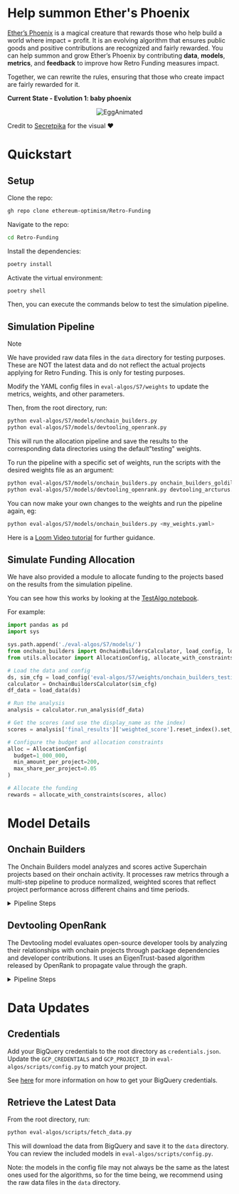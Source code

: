 # Help summon Ether's Phoenix
[Ether’s Phoenix](https://medium.com/ethereum-optimism/ethers-phoenix-18fb7d7304bb) is a magical creature that rewards those who help build a world where impact = profit.
It is an evolving algorithm that ensures public goods and positive contributions are recognized and fairly rewarded. You can help summon and grow Ether’s Phoenix by contributing **data**, **models**, **metrics**, and **feedback** to improve how Retro Funding measures impact. 

Together, we can rewrite the rules, ensuring that those who create impact are fairly rewarded for it.

**Current State - Evolution 1: baby phoenix**

<p align="center">
  <img src="https://github.com/user-attachments/assets/d1b4394c-fc3c-40d2-af1f-a0ed3fd1ae2a" alt="EggAnimated">
</p>

Credit to [Secretpika](https://x.com/ttyl5h) for the visual ❤️


# Quickstart

## Setup

Clone the repo:

```bash
gh repo clone ethereum-optimism/Retro-Funding
```

Navigate to the repo:

```bash
cd Retro-Funding
```

Install the dependencies:

```bash
poetry install
```

Activate the virtual environment:

```bash
poetry shell
```

Then, you can execute the commands below to test the simulation pipeline.

## Simulation Pipeline

> [!NOTE]
> We have provided raw data files in the `data` directory for testing purposes. These are NOT the latest data and do not reflect the actual projects applying for Retro Funding. This is only for testing purposes.

Modify the YAML config files in `eval-algos/S7/weights` to update the metrics, weights, and other parameters.

Then, from the root directory, run:

```bash
python eval-algos/S7/models/onchain_builders.py
python eval-algos/S7/models/devtooling_openrank.py
```

This will run the allocation pipeline and save the results to the corresponding data directories using the default"testing" weights.

To run the pipeline with a specific set of weights, run the scripts with the desired weights file as an argument:

```bash
python eval-algos/S7/models/onchain_builders.py onchain_builders_goldilocks.yaml
python eval-algos/S7/models/devtooling_openrank.py devtooling_arcturus.yaml
```

You can now make your own changes to the weights and run the pipeline again, eg:

```bash
python eval-algos/S7/models/onchain_builders.py <my_weights.yaml>
```

Here is a [Loom Video tutorial](https://www.loom.com/share/75484a94fe404b0a9d9b09c82938d0cb?sid=45ffdb03-e9ac-4b04-8bd0-7d556171d661) for further guidance.

## Simulate Funding Allocation

We have also provided a module to allocate funding to the projects based on the results from the simulation pipeline.

You can see how this works by looking at the [TestAlgo notebook](./TestAlgo.ipynb).

For example:

```python
import pandas as pd
import sys

sys.path.append('./eval-algos/S7/models/')
from onchain_builders import OnchainBuildersCalculator, load_config, load_data
from utils.allocator import AllocationConfig, allocate_with_constraints

# Load the data and config
ds, sim_cfg = load_config('eval-algos/S7/weights/onchain_builders_testing.yaml')
calculator = OnchainBuildersCalculator(sim_cfg)
df_data = load_data(ds)

# Run the analysis
analysis = calculator.run_analysis(df_data)

# Get the scores (and use the display_name as the index)
scores = analysis['final_results']['weighted_score'].reset_index().set_index('display_name')['weighted_score']

# Configure the budget and allocation constraints
alloc = AllocationConfig(
  budget=1_000_000,
  min_amount_per_project=200,
  max_share_per_project=0.05
)

# Allocate the funding
rewards = allocate_with_constraints(scores, alloc)
```

# Model Details

## Onchain Builders

The Onchain Builders model analyzes and scores active Superchain projects based on their onchain activity. It processes raw metrics through a multi-step pipeline to produce normalized, weighted scores that reflect project performance across different chains and time periods.

<details>
<summary>Pipeline Steps</summary>

#### 1. Filter and Pivot Raw Metrics
- Takes raw metrics data with non-zero weights for specified measurement periods
- Pivots data by chain and metric to create a structured view
- Groups by `project_id`, `project_name`, `display_name`, and `chain`

#### 2. Sum and Weight by Chain
- Applies chain-specific weights (e.g., different weights for OP Mainnet vs other chains)
- Sums weighted metrics across all chains for each project
- Preserves project metadata in the aggregation

#### 3. Calculate Metric Variants
For each metric, computes three variants:
- **Adoption**: Current period value
- **Growth**: Positive difference between current and previous period values
- **Retention**: Minimum value between current and previous periods

#### 4. Normalize Metric Variants
- Applies min-max normalization to each metric variant
- Scales values to [0,1] range while preserving null values (e.g., TVL for non-DeFi projects)
- Uses fallback center value (0.5) when range is zero

#### 5. Apply Weights
- Multiplies each normalized metric variant by:
  - Its metric-specific weight
  - Its variant-specific weight (adoption/growth/retention)

#### 6. Aggregate Final Scores
- Combines weighted variants using power mean (p=2)
- Normalizes final scores to sum to 1.0

#### 7. Prepare Results
- Flattens multi-level columns for readability
- Merges intermediate results for transparency
- Sorts projects by final weighted score
</details>

## Devtooling OpenRank

The Devtooling model evaluates open-source developer tools by analyzing their relationships with onchain projects through package dependencies and developer contributions. It uses an EigenTrust-based algorithm released by OpenRank to propagate value through the graph.

<details>
<summary>Pipeline Steps</summary>

#### 1. Build Unweighted Graph
Constructs a directed graph with three types of edges:
- **Package Dependencies**: Onchain projects → Devtooling projects
- **Commit Events**: Onchain projects → Developers
- **GitHub Engagement**: Developers → Devtooling projects

Removes duplicate edges when an onchain project is also a devtooling project.

#### 2. Compute Onchain Project Pretrust
- Uses economic metrics from onchain projects
- Applies log transformation and min-max scaling
- Combines metrics using configured weights
- Normalizes scores to sum to 1.0

#### 3. Compute Devtooling Project Pretrust
- Uses GitHub metrics (num packages, stars, forks, etc.)
- Applies log transformation and min-max scaling
- Combines metrics using configured weights
- Normalizes scores to sum to 1.0

#### 4. Compute Developer Reputation
- Developers are pre-filtered to focus on active developers committing code to onchain project repos in Rust, Solidity, TypeScript, and Vyper
- Distributes onchain project pretrust to developers based on commit activity

#### 5. Weight Edges
Applies weights based on:
- Link type (package dependency, commit, GitHub engagement)
- Event type (NPM, CARGO, COMMIT_CODE)
- Time decay for non-static relationships
- More recent interactions contribute more weight in most cases

#### 6. Apply EigenTrust
- Combines pretrust scores from all sources
- Runs EigenTrust propagation on weighted graph
- Computes final trust scores for each node

#### 7. Rank and Evaluate Projects
- Ranks devtooling projects by final EigenTrust scores
- Applies eligibility criteria:
  - Minimum package dependency count
  - Minimum developer link count
- Normalizes scores among eligible projects

#### 8. Serialize Value Flow
- Uses iterative proportional fitting (IPF)
- Creates detailed value flow attribution
- Ensures contribution sums match:
  - Per devtool: Sum equals its overall score
  - Per onchain project: Sum equals its pretrust
</details>

# Data Updates

## Credentials

Add your BigQuery credentials to the root directory as `credentials.json`. Update the `GCP_CREDENTIALS` and `GCP_PROJECT_ID` in `eval-algos/scripts/config.py` to match your project.

See [here](https://docs.opensource.observer/docs/get-started/bigquery) for more information on how to get your BigQuery credentials.

## Retrieve the Latest Data

From the root directory, run:

```bash
python eval-algos/scripts/fetch_data.py
```

This will download the data from BigQuery and save it to the `data` directory. You can review the included models in `eval-algos/scripts/config.py`.

Note: the models in the config file may not always be the same as the latest ones used for the algorithms, so for the time being, we recommend using the raw data files in the `data` directory.
